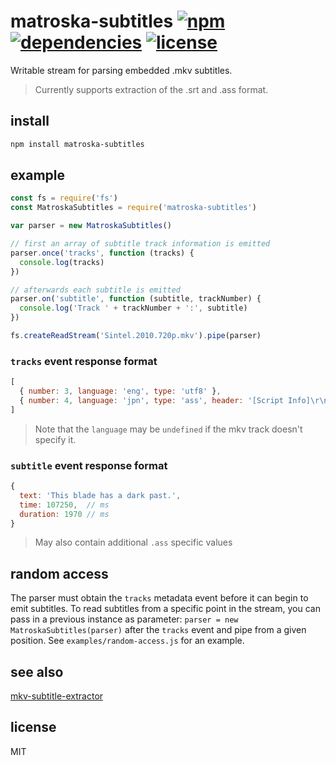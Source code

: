 # matroska-subtitles [![npm][npm-img]][npm-url] [![dependencies][dep-img]][dep-url] [![license][lic-img]][lic-url]

[npm-img]: https://img.shields.io/npm/v/matroska-subtitles.svg
[npm-url]: https://www.npmjs.com/package/matroska-subtitles
[dep-img]: https://david-dm.org/mathiasvr/matroska-subtitles.svg
[dep-url]: https://david-dm.org/mathiasvr/matroska-subtitles
[lic-img]: http://img.shields.io/:license-MIT-blue.svg
[lic-url]: http://mvr.mit-license.org

Writable stream for parsing embedded .mkv subtitles.

> Currently supports extraction of the .srt and .ass format.

## install

```bash
npm install matroska-subtitles
```

## example

```javascript
const fs = require('fs')
const MatroskaSubtitles = require('matroska-subtitles')

var parser = new MatroskaSubtitles()

// first an array of subtitle track information is emitted
parser.once('tracks', function (tracks) {
  console.log(tracks)
})

// afterwards each subtitle is emitted
parser.on('subtitle', function (subtitle, trackNumber) {
  console.log('Track ' + trackNumber + ':', subtitle)
})

fs.createReadStream('Sintel.2010.720p.mkv').pipe(parser)
```

### `tracks` event response format

```javascript
[
  { number: 3, language: 'eng', type: 'utf8' },
  { number: 4, language: 'jpn', type: 'ass', header: '[Script Info]\r\n...' }
]
```

> Note that the `language` may be `undefined` if the mkv track doesn't specify it.

### `subtitle` event response format

```javascript
{
  text: 'This blade has a dark past.',
  time: 107250,  // ms
  duration: 1970 // ms
}
```

> May also contain additional `.ass` specific values

## random access
The parser must obtain the `tracks` metadata event before it can begin to emit subtitles.
To read subtitles from a specific point in the stream,
you can pass in a previous instance as parameter: `parser = new MatroskaSubtitles(parser)`
after the `tracks` event and pipe from a given position. See `examples/random-access.js` for an example.

## see also 

[mkv-subtitle-extractor](https://www.npmjs.com/package/mkv-subtitle-extractor)

## license

MIT
